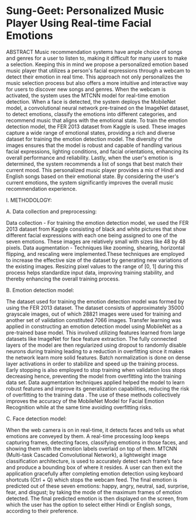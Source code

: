 # Sung-Geet: Personalized Music Player Using Real-time Facial Emotions

ABSTRACT
Music recommendation systems have ample choice of songs and genres for a user to listen to, making it difficult for many users to make a selection. Keeping this in mind we propose a personalized emotion based music player that utilizes a person's facial expressions through a webcam to detect their emotion in real time. This approach not only personalizes the music selection process but also offers a more intuitive and interactive way for users to discover new songs and genres. When the webcam is activated, the system uses the MTCNN model for real-time emotion detection. When a face is detected, the system deploys the MobileNet model, a convolutional neural network pre-trained on the ImageNet dataset, to detect emotions, classify the emotions into different categories, and recommend music that aligns with the emotional state. 
To train the emotion detection model, the FER 2013 dataset from Kaggle is used. These images capture a wide range of emotional states, providing a rich and diverse dataset for training the emotion detection model. The diversity of the images ensures that the model is robust and capable of handling various facial expressions, lighting conditions, and facial orientations, enhancing its overall performance and reliability. Lastly, when the user's emotion is determined, the system recommends a list of songs that best match their current mood. This personalized music player provides a mix of Hindi and English songs based on their emotional state. By considering the user's current emotions, the system significantly improves the overall music recommendation experience.


I. METHODOLOGY:

A.  Data collection and preprocessing:

Data collection - For training the emotion detection model, we used the FER 2013 dataset from Kaggle consisting of black and white pictures that show different facial expressions with each one being assigned to one of the seven emotions. These images are relatively small with sizes like 48 by 48 pixels.
Data augmentation - Techniques like zooming, shearing, horizontal flipping, and rescaling were implemented.These techniques are employed to increase the effective size of the dataset by generating new variations of the existing images. Resizing pixel values to the range of [0, 1] during this process helps standardize input data, improving training stability, and thereby enhancing the overall training process.

B.  Emotion detection model:

The dataset used for training the emotion detection model was formed by using the FER 2013 dataset. The dataset consists of approximately 35000 grayscale images, out of which 28821 images were used for training and another set of validation constituted 7066 images.
Transfer learning was applied in constructing an emotion detection model using MobileNet as a pre-trained base model. This involved utilizing features learned from large datasets like ImageNet for face feature extraction. The fully connected layers of the model are then regularized using dropout to randomly disable neurons during training leading to a reduction in overfitting since it makes the network learn more solid features.
Batch normalization is done on dense layer activations in order to stabilize and speed up the training process.
Early stopping is also employed to stop training when validation loss stops decreasing hence, preventing the model from overfitting into the training data set. 
Data augmentation techniques applied helped the model to learn robust features and improve its generalization capabilities, reducing the risk of overfitting to the training data .
The use of these methods collectively improves the accuracy of the MobileNet Model for Facial Emotion Recognition while at the same time avoiding overfitting risks.

C.  Face detection model:

When the web camera is on in real-time, it detects faces and tells us what emotions are conveyed by them. 
A real-time processing loop keeps capturing frames, detecting faces, classifying emotions in those faces, and showing them with the emotion labels overlaid on top of them. 
MTCNN (Multi-task Cascaded Convolutional Network), a lightweight image classification architecture, is used to accurately detect each frame’s face and produce a bounding box of where it resides. 
A user can then exit the application gracefully after completing emotion detection using keyboard shortcuts (Ctrl + Q) which stops the webcam feed.
The final emotion is predicted out of these seven emotions: happy, angry, neutral, sad, surprise, fear, and disgust; by taking the mode of the maximum frames of emotion detected. 
The final predicted emotion is then displayed on the screen, from which the user has the option to select either Hindi or English songs, according to their preference.



